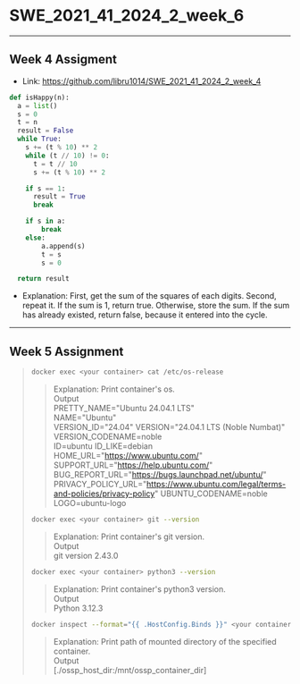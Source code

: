 # SWE_2021_41_2024_2_week_6
---
## Week 4 Assigment
* Link: https://github.com/libru1014/SWE_2021_41_2024_2_week_4
```python
def isHappy(n):
  a = list()
  s = 0
  t = n
  result = False
  while True:
    s += (t % 10) ** 2
    while (t // 10) != 0:
      t = t // 10
      s += (t % 10) ** 2

    if s == 1:
      result = True
      break

    if s in a:
        break
    else:
        a.append(s)
        t = s
        s = 0

  return result
```
* Explanation: First, get the sum of the squares of each digits. Second, repeat it. If the sum is 1, return true. Otherwise, store the sum. If the sum has already existed, return false, because it entered into the cycle.
---
## Week 5 Assignment
> ```bash
> docker exec <your container> cat /etc/os-release
> ```
>> Explanation: Print container's os.  
>> Output  
>> PRETTY_NAME="Ubuntu 24.04.1 LTS"  
>> NAME="Ubuntu"  
>> VERSION_ID="24.04"
>> VERSION="24.04.1 LTS (Noble Numbat)"
>> VERSION_CODENAME=noble  
>> ID=ubuntu
>> ID_LIKE=debian
>> HOME_URL="https://www.ubuntu.com/"
>> SUPPORT_URL="https://help.ubuntu.com/"
>> BUG_REPORT_URL="https://bugs.launchpad.net/ubuntu/"
>> PRIVACY_POLICY_URL="https://www.ubuntu.com/legal/terms-and-policies/privacy-policy"
>> UBUNTU_CODENAME=noble  
>> LOGO=ubuntu-logo
> ```bash
> docker exec <your container> git --version
> ```
>> Explanation: Print container's git version.    
>> Output  
>> git version 2.43.0
> ```bash
> docker exec <your container> python3 --version
> ```
>> Explanation: Print container's python3 version.  
>> Output  
>> Python 3.12.3
> ```bash
> docker inspect --format="{{ .HostConfig.Binds }}" <your container>
> ```
>> Explanation: Print path of mounted directory of the specified container.  
>> Output  
>> [./ossp_host_dir:/mnt/ossp_container_dir]
